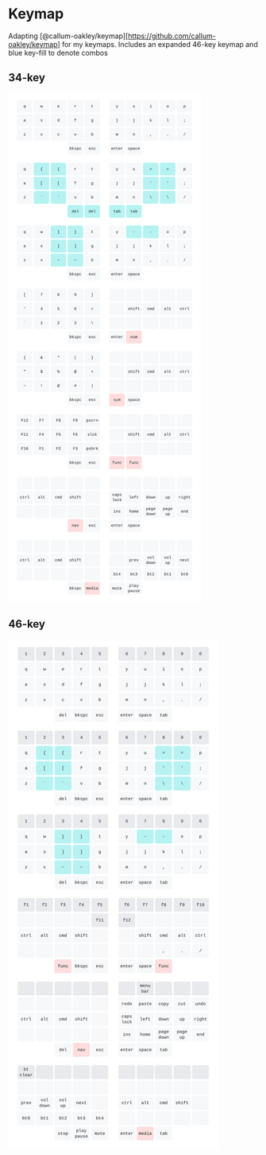 # Keymap
Adapting [@callum-oakley/keymap][https://github.com/callum-oakley/keymap] for my keymaps.
Includes an expanded 46-key keymap and blue key-fill to denote combos
## 34-key
![34-key keymap](keymap-34.svg)
## 46-key
![46-key keymap](keymap-46.svg)
